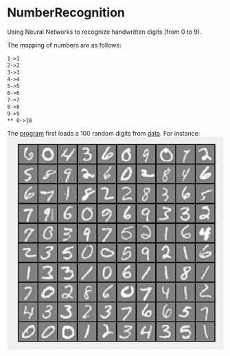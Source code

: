 # NumberRecognition
Using Neural Networks to recognize handwritten digits (from 0 to 9).

The mapping of numbers are as follows:
```
1->1
2->2
3->3
4->4
5->5
6->6
7->7
8->8
9->9
** 0->10
```

The [program](NumberRecognition.m) first loads a 100 random digits from [data](data.mat).
For instance:
![alt text](img/actualNumbers.png)
